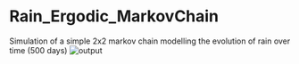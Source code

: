 # Rain_Ergodic_MarkovChain
Simulation of a simple 2x2 markov chain modelling the evolution of rain over time (500 days)
![output](https://github.com/user-attachments/assets/d9402835-7a06-49d4-9a26-5ba5cf7c5d2e)
